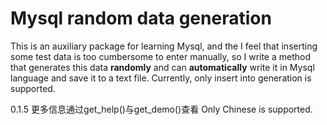 # Mysql random data generation

This is an auxiliary package for learning Mysql, and the I feel that inserting some test data is too cumbersome to enter manually, so I write a method that generates this data **randomly** and can **automatically** write it in Mysql language and save it to a text file. Currently, only insert into generation is supported.

0.1.5 更多信息通过get_help()与get_demo()查看
Only Chinese is supported.
